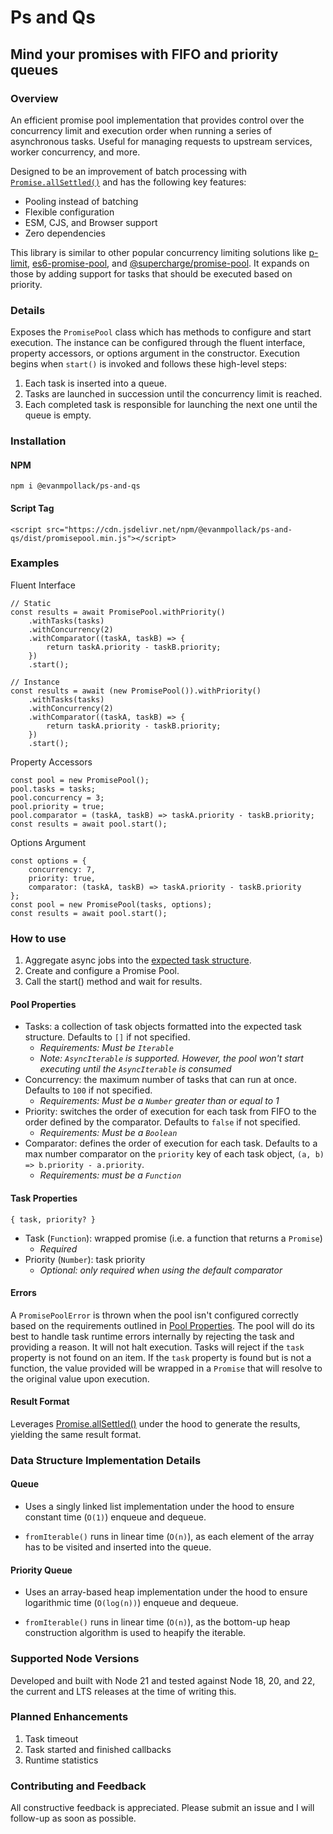 # Ps and Qs
## Mind your promises with FIFO and priority queues

### Overview
An efficient promise pool implementation that provides control over the concurrency limit and execution order when running a series of 
asynchronous tasks. Useful for managing requests to upstream services, worker concurrency, and more.

Designed to be an improvement of batch processing with [`Promise.allSettled()`](https://developer.mozilla.org/en-US/docs/Web/JavaScript/Reference/Global_Objects/Promise/allSettled) and has the following key features:

- Pooling instead of batching
- Flexible configuration
- ESM, CJS, and Browser support
- Zero dependencies

This library is similar to other popular concurrency limiting solutions like [p-limit](https://www.npmjs.com/package/p-limit), [es6-promise-pool](https://www.npmjs.com/package/es6-promise-pool), 
and [@supercharge/promise-pool](https://www.npmjs.com/package/@supercharge/promise-pool). It expands on those by adding support for tasks that should be executed based on priority.

### Details
Exposes the `PromisePool` class which has methods to configure and start execution. The instance can be configured through the fluent interface, property accessors, or options argument in the constructor. Execution begins when `start()` is invoked and follows these high-level steps: 
1. Each task is inserted into a queue.
2. Tasks are launched in succession until the concurrency limit is reached.
3. Each completed task is responsible for launching the next one until the queue is empty.

### Installation
#### NPM
```
npm i @evanmpollack/ps-and-qs
```

#### Script Tag
```
<script src="https://cdn.jsdelivr.net/npm/@evanmpollack/ps-and-qs/dist/promisepool.min.js"></script>
```

### Examples
Fluent Interface
```
// Static
const results = await PromisePool.withPriority()
    .withTasks(tasks)
    .withConcurrency(2)
    .withComparator((taskA, taskB) => {
        return taskA.priority - taskB.priority;
    })
    .start();

// Instance
const results = await (new PromisePool()).withPriority()
    .withTasks(tasks)
    .withConcurrency(2)
    .withComparator((taskA, taskB) => {
        return taskA.priority - taskB.priority;
    })
    .start();
```

Property Accessors
```
const pool = new PromisePool();
pool.tasks = tasks;
pool.concurrency = 3;
pool.priority = true;
pool.comparator = (taskA, taskB) => taskA.priority - taskB.priority;
const results = await pool.start();
```

Options Argument
```
const options = {
    concurrency: 7,
    priority: true,
    comparator: (taskA, taskB) => taskA.priority - taskB.priority
};
const pool = new PromisePool(tasks, options);
const results = await pool.start();
```

### How to use

1. Aggregate async jobs into the [expected task structure](#task-properties).
2. Create and configure a Promise Pool.
3. Call the start() method and wait for results.

#### Pool Properties
- Tasks: a collection of task objects formatted into the expected task structure. Defaults to `[]` if not specified.
    - _Requirements: Must be `Iterable`_
    - _Note: `AsyncIterable` is supported. However, the pool won't start executing until the `AsyncIterable` is consumed_
- Concurrency: the maximum number of tasks that can run at once. Defaults to `100` if not specified.
    - _Requirements: Must be a `Number` greater than or equal to 1_
- Priority: switches the order of execution for each task from FIFO to the order defined by the comparator. Defaults to `false` if not specified.
    - _Requirements: Must be a `Boolean`_
- Comparator: defines the order of execution for each task. Defaults to a max number comparator on the `priority` key of each task object, `(a, b) => b.priority - a.priority`.
    - _Requirements: must be a `Function`_

#### Task Properties
```
{ task, priority? }
```
- Task (`Function`): wrapped promise (i.e. a function that returns a `Promise`)
    - _Required_
- Priority (`Number`): task priority
    - _Optional: only required when using the default comparator_

#### Errors
A `PromisePoolError` is thrown when the pool isn't configured correctly based on the requirements outlined in [Pool Properties](#pool-properties). The pool will do its best to handle task runtime errors internally by rejecting the task and providing a reason. It will not halt execution. Tasks will reject if the `task` property is not found on an item. If the `task` property is found but is not a function, the value provided will be wrapped in a `Promise` that will resolve to the original value upon execution.

#### Result Format
Leverages [Promise.allSettled()](https://developer.mozilla.org/en-US/docs/Web/JavaScript/Reference/Global_Objects/Promise/allSettled) under the hood to generate the results, yielding the same result format.

### Data Structure Implementation Details
#### Queue
- Uses a singly linked list implementation under the hood to ensure constant time (`O(1)`) enqueue and dequeue.

- `fromIterable()` runs in linear time (`O(n)`), as each element of the array has to be visited and inserted into the queue.

#### Priority Queue
- Uses an array-based heap implementation under the hood to ensure logarithmic time (`O(log(n))`) enqueue and dequeue.

- `fromIterable()` runs in linear time (`O(n)`), as the bottom-up heap construction algorithm is used to heapify the iterable.

### Supported Node Versions
Developed and built with Node 21 and tested against Node 18, 20, and 22, the current and LTS releases at the time of writing this.

<!-- Update after event target addition --> 
<!--_Note: While not tested, this library should be compatible with Node 16. The library uses ES6 features that have been officially supported since Node 13, including ESM, async/await, and classes._-->

### Planned Enhancements
1. Task timeout
2. Task started and finished callbacks
3. Runtime statistics

### Contributing and Feedback
All constructive feedback is appreciated. Please submit an issue and I will follow-up as soon as possible.
